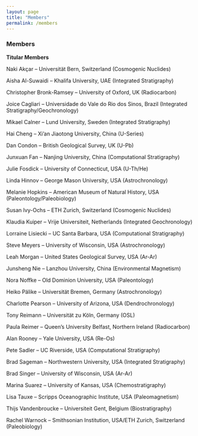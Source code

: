 ```yaml
---
layout: page
title: "Members"
permalink: /members
---
```


### Members

**Titular Members**   

Naki Akçar – Universität Bern, Switzerland (Cosmogenic Nuclides)    

Aisha Al-Suwaidi – Khalifa University, UAE (Integrated Stratigraphy)    

Christopher Bronk-Ramsey – University of Oxford, UK (Radiocarbon)   

Joice Cagliari – Universidade do Vale do Rio dos Sinos, Brazil (Integrated Stratigraphy/Geochronology)    

Mikael Calner – Lund University, Sweden (Integrated Stratigraphy)   

Hai Cheng – Xi’an Jiaotong University, China (U-Series)   

Dan Condon – British Geological Survey, UK (U-Pb)   

Junxuan Fan – Nanjing University, China (Computational Stratigraphy)    

Julie Fosdick – University of Connecticut, USA (U-Th/He)    

Linda Hinnov – George Mason University, USA (Astrochronology)   

Melanie Hopkins – American Museum of Natural History, USA (Paleontology/Paleobiology)   

Susan Ivy-Ochs – ETH Zurich, Switzerland (Cosmogenic Nuclides)    

Klaudia Kuiper – Vrije Universiteit, Netherlands (Integrated Geochronology)   

Lorraine Lisiecki – UC Santa Barbara, USA (Computational Stratigraphy)    

Steve Meyers – University of Wisconsin, USA (Astrochronology)   

Leah Morgan – United States Geological Survey, USA (Ar-Ar)    

Junsheng Nie – Lanzhou University, China (Environmental Magnetism)    

Nora Noffke – Old Dominion University, USA (Paleontology)   

Heiko Pälike – Universität Bremen, Germany (Astrochronology)    

Charlotte Pearson – University of Arizona, USA (Dendrochronology)   

Tony Reimann – Universität zu Köln, Germany (OSL)   

Paula Reimer – Queen’s University Belfast, Northern Ireland (Radiocarbon)   

Alan Rooney – Yale University, USA (Re-Os)    

Pete Sadler – UC Riverside, USA (Computational Stratigraphy)    

Brad Sageman – Northwestern University, USA (Integrated Stratigraphy)   

Brad Singer – University of Wisconsin, USA (Ar-Ar)    

Marina Suarez – University of Kansas, USA (Chemostratigraphy)   

Lisa Tauxe – Scripps Oceanographic Institute, USA (Paleomagnetism)    

Thijs Vandenbroucke – Universiteit Gent, Belgium (Biostratigraphy)    

Rachel Warnock – Smithsonian Institution, USA/ETH Zurich, Switzerland (Paleobiology)    
